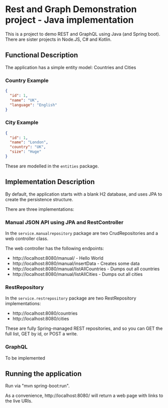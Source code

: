 # Rest and Graph Demonstration project - Java implementation

This is a project to demo REST and GraphQL using Java (and Spring boot). There are sister projects in Node.JS, C# and Kotlin.

## Functional Description

The application has a simple entity model: Countries and Cities

### Country Example
```json
{
  "id": 1,
  "name": "UK",
  "language": "English"
}
```

### City Example
```json
{
  "id": 1,
  "name": "London",
  "country": "UK",
  "size": "Huge"
}
```

These are modelled in the `entities` package.

## Implementation Description

By default, the application starts with a blank H2 database, and uses JPA to create the persistence structure.

There are three implementations:

### Manual JSON API using JPA and RestController

In the `service.manualrepository` package are two CrudRepositories and a web controller class.

The web controller has the following endpoints:
* http://localhost:8080/manual/ - Hello World
* http://localhost:8080/manual/insertData - Creates some data
* http://localhost:8080/manual/listAllCountries - Dumps out all countries
* http://localhost:8080/manual/listAllCities - Dumps out all cities

### RestRepository

In the `service.restrepository` package are two RestRepository implementations:

* http://localhost:8080/countries
* http://localhost:8080/cities

These are fully Spring-managed REST repositories, and so you can GET the full list, GET by id, or POST a write.

### GraphQL

To be implemented

## Running the application

Run via "mvn spring-boot:run".

As a convenience, http://localhost:8080/ will return a web page with links to the live URIs.

